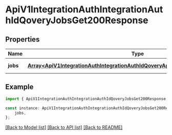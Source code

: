 # ApiV1IntegrationAuthIntegrationAuthIdQoveryJobsGet200Response


## Properties

Name | Type | Description | Notes
------------ | ------------- | ------------- | -------------
**jobs** | [**Array&lt;ApiV1IntegrationAuthIntegrationAuthIdQoveryAppsGet200ResponseAppsInner&gt;**](ApiV1IntegrationAuthIntegrationAuthIdQoveryAppsGet200ResponseAppsInner.md) |  | [default to undefined]

## Example

```typescript
import { ApiV1IntegrationAuthIntegrationAuthIdQoveryJobsGet200Response } from './api';

const instance: ApiV1IntegrationAuthIntegrationAuthIdQoveryJobsGet200Response = {
    jobs,
};
```

[[Back to Model list]](../README.md#documentation-for-models) [[Back to API list]](../README.md#documentation-for-api-endpoints) [[Back to README]](../README.md)
